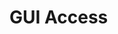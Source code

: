 <!--
Copyright © Advanced Micro Devices, Inc., or its affiliates.

SPDX-License-Identifier: MIT
-->

# GUI Access